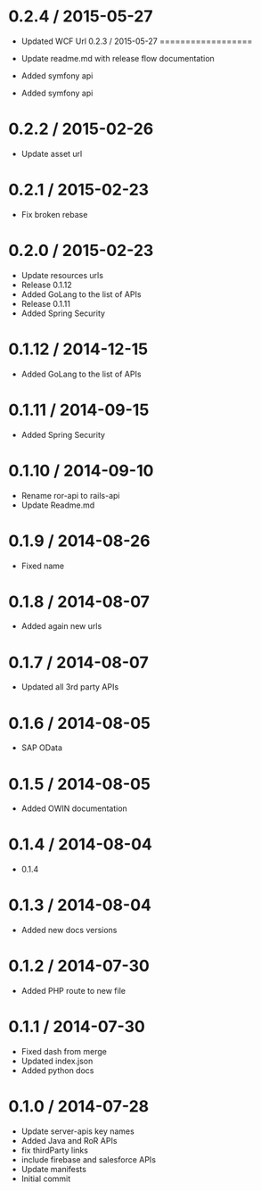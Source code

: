 
0.2.4 / 2015-05-27
==================

  * Updated WCF Url
0.2.3 / 2015-05-27
==================

  * Update readme.md with release flow documentation
  * Added symfony api
  * Added symfony api

0.2.2 / 2015-02-26
==================

  * Update asset url

0.2.1 / 2015-02-23
==================

  * Fix broken rebase

0.2.0 / 2015-02-23
==================

  * Update resources urls
  * Release 0.1.12
  * Added GoLang to the list of APIs
  * Release 0.1.11
  * Added Spring Security

0.1.12 / 2014-12-15
===================

  * Added GoLang to the list of APIs

0.1.11 / 2014-09-15
===================

  * Added Spring Security

0.1.10 / 2014-09-10
===================

  * Rename ror-api to rails-api
  * Update Readme.md

0.1.9 / 2014-08-26
==================

 * Fixed name

0.1.8 / 2014-08-07
==================

 * Added again new urls

0.1.7 / 2014-08-07
==================

 * Updated all 3rd party APIs

0.1.6 / 2014-08-05
==================

  * SAP OData

0.1.5 / 2014-08-05
==================

 * Added OWIN documentation

0.1.4 / 2014-08-04
==================

 * 0.1.4

0.1.3 / 2014-08-04
==================

 * Added new docs versions

0.1.2 / 2014-07-30
==================

 * Added PHP route to new file

0.1.1 / 2014-07-30
==================

  * Fixed dash from merge
  * Updated index.json
  * Added python docs

0.1.0 / 2014-07-28
==================

  * Update server-apis key names
  * Added Java and RoR APIs
  * fix thirdParty links
  * include firebase and salesforce APIs
  * Update manifests
  * Initial commit
